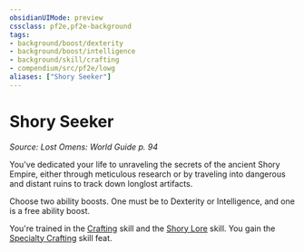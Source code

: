 ```yaml
---
obsidianUIMode: preview
cssclass: pf2e,pf2e-background
tags:
- background/boost/dexterity
- background/boost/intelligence
- background/skill/crafting
- compendium/src/pf2e/lowg
aliases: ["Shory Seeker"]
---
```

# Shory Seeker
*Source: Lost Omens: World Guide p. 94*  

You've dedicated your life to unraveling the secrets of the ancient Shory Empire, either through meticulous research or by traveling into dangerous and distant ruins to track down longlost artifacts.

Choose two ability boosts. One must be to Dexterity or Intelligence, and one is a free ability boost.

You're trained in the [Crafting](compendium/skills.md#Crafting) skill and the [Shory Lore](compendium/skills.md#Lore) skill. You gain the [Specialty Crafting](compendium/feats/specialty-crafting.md) skill feat.